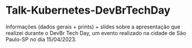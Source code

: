 # Talk-Kubernetes-DevBrTechDay
Informações (dados gerais + prints) + slides sobre a apresentação que realizei durante o DevBr Tech Day, um evento realizado na cidade de São Paulo-SP no dia 15/04/2023.
